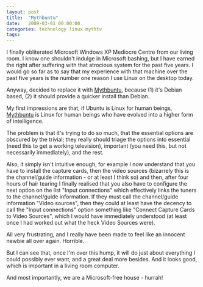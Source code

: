 ```yaml
---
layout: post
title:  "Mythbuntu"
date:   2009-03-01 00:00:00
categories: technology linux mythtv
tags: 
---
```


I finally obliterated Microsoft Windows XP Mediocre Centre from our living room.  I know one shouldn't indulge in Microsoft bashing, but I have earned the right after suffering with that atrocious system for the past five years.  I would go so far as to say that my experience with that machine over the past five years is the number one reason I use Linux on the desktop today.

Anyway, decided to replace it with [Mythbuntu], because (1) it's Debian based, (2) it should provide a quicker install than Debian.

My first impressions are that, if Ubuntu is Linux for human beings, [Mythbuntu] is Linux for human beings who have evolved into a higher form of intelligence.

The problem is that it's trying to do so much, that the essential options are obscured by the trivial; they really should triage the options into essential (need this to get a working television), important (you need this, but not necessarily immediately), and the rest.

Also, it simply isn't intuitive enough, for example I now understand that you have to install the capture cards, then the video sources (bizarrely this is the channel/guide information - or at least I think so) and then, after four hours of hair tearing I finally realised that you also have to configure the next option on the list "Input connections" which effectively links the tuners to the channel/guide information.  If they must call the channel/guide information "Video sources", then they could at least have the decency to call the "Input connections" option something like "Connect Capture Cards to Video Sources", which I would have immediately understood (at least once I had worked out what the heck Video Sources were).

All very frustrating, and I really have been made to feel like an innocent newbie all over again.  Horrible.

But I can see that, once I'm over this hump, it will do just about everything I could possibly ever want, and a great deal more besides.  And it looks good, which is important in a living room computer.

And most importantly, we are a Microsoft-free house - hurrah!

[Mythbuntu]: http://www.mythbuntu.org
